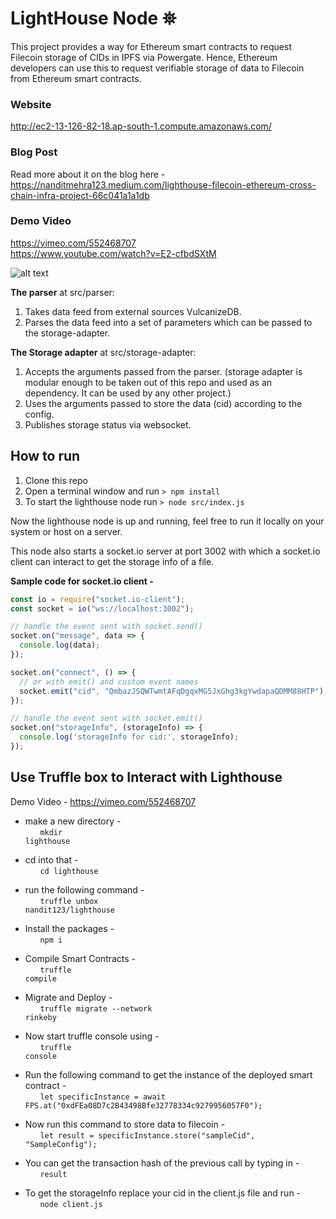 # LightHouse Node ⛯
This project provides a way for Ethereum smart contracts to request Filecoin storage of CIDs in IPFS via Powergate. Hence, Ethereum developers can use this to request verifiable storage of data to Filecoin from Ethereum smart contracts. 

### Website
http://ec2-13-126-82-18.ap-south-1.compute.amazonaws.com/
### Blog Post
Read more about it on the blog here - https://nanditmehra123.medium.com/lighthouse-filecoin-ethereum-cross-chain-infra-project-66c041a1a1db
### Demo Video 
https://vimeo.com/552468707 <br>
https://www.youtube.com/watch?v=E2-cfbdSXtM

![alt text](https://github.com/nandit123/lighthouse/blob/master/res/lighthouse.png?raw=true)

<b>The parser</b> at src/parser:

1. Takes data feed from external sources VulcanizeDB.
2. Parses the data feed into a set of parameters which can be passed to the storage-adapter.

<b>The Storage adapter</b> at src/storage-adapter:

1. Accepts the arguments passed from the parser. (storage adapter is modular enough to be taken out of this repo and used as an dependency. It can be used by any other project.)
2. Uses the arguments passed to store the data (cid) according to the config.
3. Publishes storage status via websocket.

## How to run

1. Clone this repo
2. Open a terminal window and run `> npm install`
3. To start the lighthouse node run `> node src/index.js`

Now the lighthouse node is up and running, feel free to run it locally on your system or host on a server. 

This node also starts a socket.io server at port 3002 with which a socket.io client can interact to get the storage info of a file.

**Sample code for socket.io client -** 
```js
const io = require("socket.io-client");
const socket = io("ws://localhost:3002");

// handle the event sent with socket.send()
socket.on("message", data => {
  console.log(data);
});

socket.on("connect", () => {
  // or with emit() and custom event names
  socket.emit("cid", "QmbazJSQWTwmtAFqDgqxMG5JxGhg3kgYwdapaQDMM88HTP"); // put in your <cid> here for which storage-info is requested
});

// handle the event sent with socket.emit()
socket.on("storageInfo", (storageInfo) => {
  console.log('storageInfo for cid:', storageInfo);
});
```

## Use Truffle box to Interact with Lighthouse
Demo Video - https://vimeo.com/552468707
- make a new directory - <br>
&nbsp;&nbsp;&nbsp;&nbsp;&nbsp;&nbsp;<code>mkdir lighthouse</code><br>
- cd into that - <br>
&nbsp;&nbsp;&nbsp;&nbsp;&nbsp;&nbsp;<code>cd lighthouse</code><br>
- run the following command - <br>
&nbsp;&nbsp;&nbsp;&nbsp;&nbsp;&nbsp;<code>truffle unbox nandit123/lighthouse</code><br>
- Install the packages - <br>
&nbsp;&nbsp;&nbsp;&nbsp;&nbsp;&nbsp;<code>npm i</code><br>
- Compile Smart Contracts - <br>
&nbsp;&nbsp;&nbsp;&nbsp;&nbsp;&nbsp;<code>truffle compile</code><br>
- Migrate and Deploy - <br> 
&nbsp;&nbsp;&nbsp;&nbsp;&nbsp;&nbsp;<code>truffle migrate --network rinkeby</code><br>
- Now start truffle console using - <br>
&nbsp;&nbsp;&nbsp;&nbsp;&nbsp;&nbsp;<code>truffle console</code><br>
- Run the following command to get the instance of the deployed smart contract - <br>
&nbsp;&nbsp;&nbsp;&nbsp;&nbsp;&nbsp;<code>let specificInstance = await FPS.at("0xdFEa08D7c2B43498Bfe32778334c9279956057F0");</code><br>
- Now run this command to store data to filecoin - <br>
&nbsp;&nbsp;&nbsp;&nbsp;&nbsp;&nbsp;<code>let result = specificInstance.store("sampleCid", "SampleConfig");</code><br>
- You can get the transaction hash of the previous call by typing in - <br>
&nbsp;&nbsp;&nbsp;&nbsp;&nbsp;&nbsp;<code>result</code><br>

- To get the storageInfo replace your cid in the client.js file and run - <br>
&nbsp;&nbsp;&nbsp;&nbsp;&nbsp;&nbsp;<code>node client.js</code>
